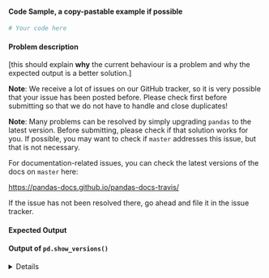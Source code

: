 #### Code Sample, a copy-pastable example if possible

```python
# Your code here

```
#### Problem description

[this should explain **why** the current behaviour is a problem and why the expected output is a better solution.]

**Note**: We receive a lot of issues on our GitHub tracker, so it is very possible that your issue has been posted before. Please check first before submitting so that we do not have to handle and close duplicates!

**Note**: Many problems can be resolved by simply upgrading `pandas` to the latest version. Before submitting, please check if that solution works for you. If possible, you may want to check if `master` addresses this issue, but that is not necessary.

For documentation-related issues, you can check the latest versions of the docs on `master` here:

https://pandas-docs.github.io/pandas-docs-travis/

If the issue has not been resolved there, go ahead and file it in the issue tracker.

#### Expected Output

#### Output of ``pd.show_versions()``

<details>

[paste the output of ``pd.show_versions()`` here below this line]

</details>
